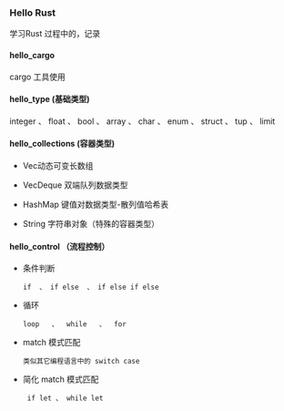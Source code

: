 
### Hello Rust

学习Rust 过程中的，记录


#### hello_cargo

cargo 工具使用

#### hello_type (基础类型)


integer 、 float 、 bool 、 array 、 char  、 enum 、 struct 、 tup  、 limit 

#### hello_collections (容器类型)

- Vec动态可变长数组

- VecDeque 双端队列数据类型

- HashMap 键值对数据类型-散列值哈希表

- String 字符串对象（特殊的容器类型）

#### hello_control （流程控制）

 - 条件判断 

    `if  、 if else  、 if else if else`

 - 循环

    `loop   、  while   、  for`

 - match 模式匹配 

    `类似其它编程语言中的 switch case`

 - 简化 match 模式匹配

    ` if let 、 while let`
